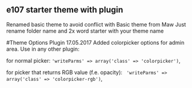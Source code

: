 ## e107 starter theme with plugin
Renamed basic theme to avoid conflict with Basic theme from Maw
Just rename folder name and 2x word starter with  your theme name


#Theme Options Plugin 17.05.2017
Added colorpicker options for admin area. Use in any other plugin:

for normal picker:
`'writeParms' => array('class' => 'colorpicker')`, 

for picker that returns RGB value (f.e. opacity): 
` 'writeParms' => array('class' => 'colorpicker-rgb')`, 


